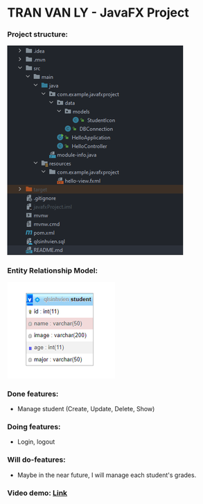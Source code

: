 # TRAN VAN LY - JavaFX Project

### Project structure:
![img.png](img.png)
### Entity Relationship Model:
![img_1.png](img_1.png)
### Done features:
- Manage student (Create, Update, Delete, Show)
### Doing features:
- Login, logout
### Will do-features:
- Maybe in the near future, I will manage each student's grades.

### Video demo: [Link](https://youtu.be/9OS5PSMiJLY)